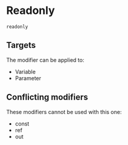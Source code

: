 # Readonly

```
readonly
```

## Targets

The modifier can be applied to:
 - Variable
 - Parameter

## Conflicting modifiers

These modifiers cannot be used with this one:
 - const
 - ref
 - out

